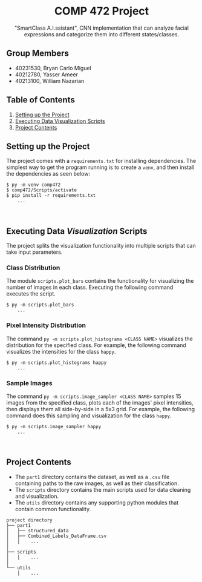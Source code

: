 
<div align="center">
    <p align="center">
        <h1 align="center">COMP 472 Project</h1>
        "SmartClass A.I.ssistant", CNN implementation that can analyze facial expressions and categorize them into 
        different states/classes.
        <br>
    </p>
</div>

## Group Members
- 40231530, Bryan Carlo Miguel
- 40212780, Yasser Ameer
- 40213100, William Nazarian

## Table of Contents
1. [Setting up the Project](#setting-up-the-project)
2. [Executing Data Visualization Scripts](#setting-up-the-project)
2. [Project Contents](#project-contents)

## Setting up the Project
The project comes with a `requirements.txt` for installing dependencies. The simplest way to get the program running is
to create a `venv`, and then install the dependencies as seen below:
```
$ py -m venv comp472
$ comp472/Scripts/activate
$ pip install -r requirements.txt
    ...
```

<br>

## Executing Data *Visualization* Scripts
The project splits the visualization functionality into multiple scripts that can take input parameters.

### Class Distribution
The module `scripts.plot_bars` contains the functionality for visualizing the number of images in each class. Executing 
the following command executes the script.
```
$ py -m scripts.plot_bars
    ...
```

### Pixel Intensity Distribution 
The command `py -m scripts.plot_histograms <CLASS NAME>` visualizes the distribution for the specified class. For example, the
following command visualizes the intensities for the class `happy`.
```
$ py -m scripts.plot_histograms happy 
    ...
```

### Sample Images 
The command `py -m scripts.image_sampler <CLASS NAME>` samples 15 images from the specified class, plots each of the 
images' pixel intensities, then displays them all side-by-side in a 5x3 grid. For example, the following command 
does this sampling and visualization for the class `happy`.
```
$ py -m scripts.image_sampler happy 
    ...
```

<br>

## Project Contents
- The `part1` directory contains the dataset, as well as a `.csv` file containing paths to the raw images, as well as their classification.
- The `scripts` directory contains the main scripts used for data cleaning and visualization.
- The `utils` directory contains any supporting python modules that contain common functionality.
```
project directory
├── part1 
│   ├── structured_data 
│   ├── Combined_Labels_DataFrame.csv 
│   │    ... 
│
├── scripts 
│   │    ... 
│
└── utils 
    │    ... 

```
